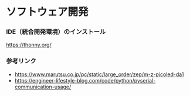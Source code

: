 # ソフトウェア開発

### IDE（統合開発環境）のインストール
https://thonny.org/

### 参考リンク
- https://www.marutsu.co.jp/pc/static/large_order/zep/m-z-picoled-da1
- https://engineer-lifestyle-blog.com/code/python/pyserial-communication-usage/
